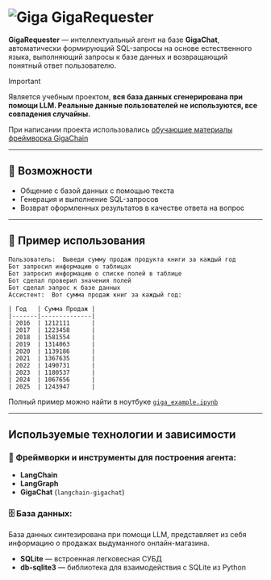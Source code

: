 # ![Giga](https://cdn-app.giga.chat/misc/0.0.0/assets/common/7ff7ea03_question-icon.svg) GigaRequester
**GigaRequester** — интеллектуальный агент на базе **GigaChat**, автоматически формирующий SQL-запросы на основе естественного языка, выполняющий запросы к базе данных и возвращающий понятный ответ пользователю.

> [!IMPORTANT]
> Является учебным проектом, __вся база данных сгенерирована при помощи LLM. Реальные данные пользователей не используются, все совпадения случайны.__

При написании проекта использовались [обучающие материалы фреймворка GigaChain](https://developers.sber.ru/docs/ru/gigachain/guides/gigachat-phone-seller-agent)

---

## 🧠 Возможности

- Общение с базой данных с помощью текста
- Генерация и выполнение SQL-запросов
- Возврат оформленных результатов в качестве ответа на вопрос

---

## 💬 Пример использования

```
Пользователь:  Выведи сумму продаж продукта книги за каждый год 
Бот запросил информацию о таблицах
Бот запросил информацию о списке полей в таблице
Бот сделал проверил значения полей
Бот сделал запрос к базе данных
Ассистент:  Вот сумма продаж книг за каждый год:

| Год   | Сумма Продаж |
|-------|--------------|
| 2016  | 1212111      |
| 2017  | 1223458      |
| 2018  | 1581554      |
| 2019  | 1314063      |
| 2020  | 1139186      |
| 2021  | 1367635      |
| 2022  | 1490731      |
| 2023  | 1180537      |
| 2024  | 1067656      |
| 2025  | 1243947      |
```

Полный пример можно найти в ноутбуке [`giga_example.ipynb`](./giga_example.ipynb)

---

## Используемые технологии и зависимости

### 🧠 Фреймворки и инструменты для построения агента:

- **LangChain** 
- **LangGraph** 
- **GigaChat** (`langchain-gigachat`)

### 🗄️ База данных:
База данных синтезирована при помощи LLM, представляет из себя информацию о продажах выдуманного онлайн-магазина.

- **SQLite** — встроенная легковесная СУБД  
- **db-sqlite3** — библиотека для взаимодействия с SQLite из Python
